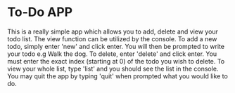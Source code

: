 # To-Do APP

This is a really simple app which allows you to add, delete and view your todo list. The view function can be utilized by the console. To add a new todo, simply enter 'new' and click enter. You will then be prompted to write your todo e.g Walk the dog. To delete, enter 'delete' and click enter. You must enter the exact index (starting at 0) of the todo you wish to delete. To view your whole list, type 'list' and you should see the list in the console. You may quit the app by typing 'quit' when prompted what you would like to do. 
